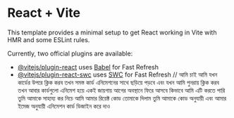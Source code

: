 # React + Vite

This template provides a minimal setup to get React working in Vite with HMR and some ESLint rules.

Currently, two official plugins are available:

- [@vitejs/plugin-react](https://github.com/vitejs/vite-plugin-react/blob/main/packages/plugin-react/README.md) uses [Babel](https://babeljs.io/) for Fast Refresh
- [@vitejs/plugin-react-swc](https://github.com/vitejs/vite-plugin-react-swc) uses [SWC](https://swc.rs/) for Fast Refresh
//
আমি চাই আমি যখন কার্ডের উপরে ক্লিক করব তখন সমস্ত কার্ড এনিমেশনের সাথে ছড়িয়ে পড়বে এবং যখন আমি পুনরায় ক্লিক করব তখন আবার কার্ডগুলো  এনিমেশ হয়ে একই জায়গায় আগের অবস্থানে ফিরে আসবে কিভাবে  আমি এটি করতে পারি তুমি আমাকে সাহায্য কর নিচে আমি আমার রিয়েক্ট কোড তোমাকে দিলাম তুমি আমাকে কোড অনুযায়ী এবং আমার ইমেজ অনুযায়ী এনিমেশন কার্ড ডিজাইন করে দাও


